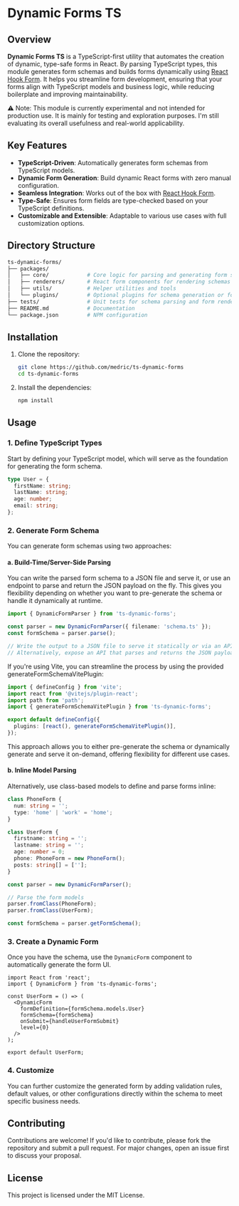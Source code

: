 # Dynamic Forms TS

## Overview

**Dynamic Forms TS** is a TypeScript-first utility that automates the creation of dynamic, type-safe forms in React. By parsing TypeScript types, this module generates form schemas and builds forms dynamically using [React Hook Form](https://react-hook-form.com/). It helps you streamline form development, ensuring that your forms align with TypeScript models and business logic, while reducing boilerplate and improving maintainability.

⚠️ Note: This module is currently experimental and not intended for production use. It is mainly for testing and exploration purposes. I'm still evaluating its overall usefulness and real-world applicability.

## Key Features
- **TypeScript-Driven**: Automatically generates form schemas from TypeScript models.
- **Dynamic Form Generation**: Build dynamic React forms with zero manual configuration.
- **Seamless Integration**: Works out of the box with [React Hook Form](https://react-hook-form.com/).
- **Type-Safe**: Ensures form fields are type-checked based on your TypeScript definitions.
- **Customizable and Extensible**: Adaptable to various use cases with full customization options.

## Directory Structure

```bash
ts-dynamic-forms/
├── packages/
│   ├── core/            # Core logic for parsing and generating form schemas
│   ├── renderers/       # React form components for rendering schemas
│   ├── utils/           # Helper utilities and tools
│   └── plugins/         # Optional plugins for schema generation or form rendering
├── tests/               # Unit tests for schema parsing and form rendering
├── README.md            # Documentation
└── package.json         # NPM configuration
```

## Installation

1. Clone the repository:
    ```bash
    git clone https://github.com/medric/ts-dynamic-forms
    cd ts-dynamic-forms
    ```

2. Install the dependencies:
    ```bash
    npm install
    ```

## Usage

### 1. Define TypeScript Types

Start by defining your TypeScript model, which will serve as the foundation for generating the form schema.

```ts
type User = {
  firstName: string;
  lastName: string;
  age: number;
  email: string;
};
```

### 2. Generate Form Schema

You can generate form schemas using two approaches:

#### a. Build-Time/Server-Side Parsing
You can write the parsed form schema to a JSON file and serve it, or use an endpoint to parse and return the JSON payload on the fly. This gives you flexibility depending on whether you want to pre-generate the schema or handle it dynamically at runtime.

```ts
import { DynamicFormParser } from 'ts-dynamic-forms';

const parser = new DynamicFormParser({ filename: 'schema.ts' });
const formSchema = parser.parse();

// Write the output to a JSON file to serve it statically or via an API endpoint
// Alternatively, expose an API that parses and returns the JSON payload dynamically
```

If you're using Vite, you can streamline the process by using the provided generateFormSchemaVitePlugin:
```ts
import { defineConfig } from 'vite';
import react from '@vitejs/plugin-react';
import path from 'path';
import { generateFormSchemaVitePlugin } from 'ts-dynamic-forms';

export default defineConfig({
  plugins: [react(), generateFormSchemaVitePlugin()],
});
```

This approach allows you to either pre-generate the schema or dynamically generate and serve it on-demand, offering flexibility for different use cases.

#### b. Inline Model Parsing

Alternatively, use class-based models to define and parse forms inline:

```ts
class PhoneForm {
  num: string = '';
  type: 'home' | 'work' = 'home';
}

class UserForm {
  firstname: string = '';
  lastname: string = '';
  age: number = 0;
  phone: PhoneForm = new PhoneForm();
  posts: string[] = [''];
}

const parser = new DynamicFormParser();

// Parse the form models
parser.fromClass(PhoneForm);
parser.fromClass(UserForm);

const formSchema = parser.getFormSchema();
```

### 3. Create a Dynamic Form

Once you have the schema, use the `DynamicForm` component to automatically generate the form UI.

```tsx
import React from 'react';
import { DynamicForm } from 'ts-dynamic-forms';

const UserForm = () => (
  <DynamicForm
    formDefinition={formSchema.models.User}
    formSchema={formSchema}
    onSubmit={handleUserFormSubmit}
    level={0}
  />
);

export default UserForm;
```

### 4. Customize

You can further customize the generated form by adding validation rules, default values, or other configurations directly within the schema to meet specific business needs.

## Contributing

Contributions are welcome! If you'd like to contribute, please fork the repository and submit a pull request. For major changes, open an issue first to discuss your proposal.

## License

This project is licensed under the MIT License.
